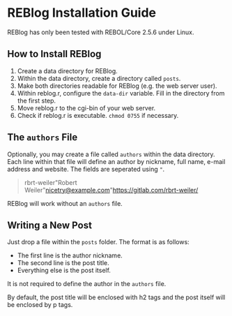 # REBlog Installation Guide

REBlog has only been tested with REBOL/Core 2.5.6 under Linux.

## How to Install REBlog

  1. Create a data directory for REBlog.
  1. Within the data directory, create a directory called `posts`.
  1. Make both directories readable for REBlog (e.g. the web server user).
  1. Within reblog.r, configure the `data-dir` variable. Fill in the directory from the first step.
  1. Move reblog.r to the cgi-bin of your web server.
  1. Check if reblog.r is executable. `chmod 0755` if necessary.

## The `authors` File

Optionally, you may create a file called `authors` within the data directory. Each line within that file will define an author by nickname, full name, e-mail address and website. The fields are seperated using `"`.

> rbrt-weiler"Robert Weiler"nicetry@example.com"https://gitlab.com/rbrt-weiler/

REBlog will work without an `authors` file.

## Writing a New Post

Just drop a file within the `posts` folder. The format is as follows:

- The first line is the author nickname.
- The second line is the post title.
- Everything else is the post itself.

It is not required to define the author in the `authors` file.

By default, the post title will be enclosed with h2 tags and the post itself will be enclosed by p tags.
